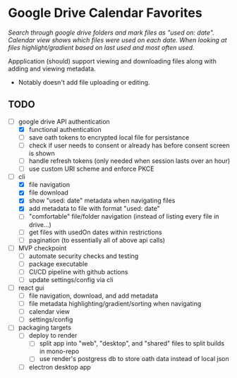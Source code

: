 # Google Drive Calendar Favorites
_Search through google drive folders and mark files as "used on: date". Calendar view shows which files were used on each date. When looking at files highlight/gradient based on last used and most often used._

Appplication (should) support viewing and downloading files along with adding and viewing metadata.
- Notably doesn't add file uploading or editing.

## TODO

- [ ] google drive API authentication
    - [x] functional authentication
    - [ ] save oath tokens to encrypted local file for persistance
    - [ ] check if user needs to consent or already has before consent screen is shown
    - [ ] handle refresh tokens (only needed when session lasts over an hour)
    - [ ] use custom URI scheme and enforce PKCE
- [ ] cli
    - [x] file navigation
    - [x] file download
    - [x] show "used: date" metadata when navigating files
    - [x] add metadata to file with format "used: date"
    - [ ] "comfortable" file/folder navigation (instead of listing every file in drive...)
    - [ ] get files with usedOn dates within restrictions
    - [ ] pagination (to essentially all of above api calls)
- [ ] MVP checkpoint
    - [ ] automate security checks and testing
    - [ ] package executable
    - [ ] CI/CD pipeline with github actions
    - [ ] update settings/config via cli
- [ ] react gui
    - [ ] file navigation, download, and add metadata
    - [ ] file metadata highlighting/gradient/sorting when navigating
    - [ ] calendar view
    - [ ] settings/config
- [ ] packaging targets
    - [ ] deploy to render
        - [ ] split app into "web", "desktop", and "shared" files to split builds in mono-repo
        - [ ] use render's postgress db to store oath data instead of local json
    - [ ] electron desktop app
